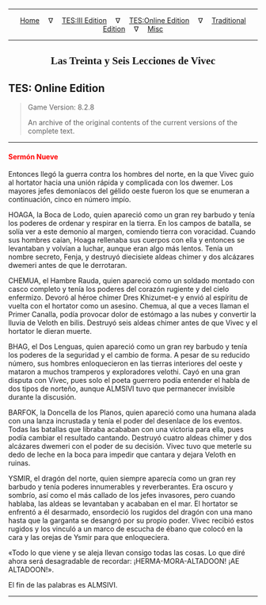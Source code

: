 
---

<!-- Jekyll Page Links -->

<center>
<a href="../../../../index.html">Home</a>
&emsp;&nabla;&emsp;
<a href="../../../index-tes3.html">TES:III Edition</a>
&emsp;&nabla;&emsp;
<a href="../../../index-teso.html">TES:Online Edition</a>
&emsp;&nabla;&emsp;
<a href="../../../index-traditional.html">Traditional Edition</a>
&emsp;&nabla;&emsp;
<a href="../../../index-misc.html">Misc</a>
</center>

<!-- Markdown Body Below: -->

---

<center>
<h2><span style="font-family:Georgia">Las Treinta y Seis Lecciones de Vivec</span></h2>
</center>

## TES: Online Edition

> Game Version: 8.2.8
>
> An archive of the original contents of the current versions of the complete text.

---

#### <span style="color:red">Sermón Nueve</span>

Entonces llegó la guerra contra los hombres del norte, en la que Vivec guio al hortator hacia una unión rápida y complicada con los dwemer. Los mayores jefes demoníacos del gélido oeste fueron los que se enumeran a continuación, cinco en número impío.

HOAGA, la Boca de Lodo, quien apareció como un gran rey barbudo y tenía los poderes de ordenar y respirar en la tierra. En los campos de batalla, se solía ver a este demonio al margen, comiendo tierra con voracidad. Cuando sus hombres caían, Hoaga rellenaba sus cuerpos con ella y entonces se levantaban y volvían a luchar, aunque eran algo más lentos. Tenía un nombre secreto, Fenja, y destruyó diecisiete aldeas chimer y dos alcázares dwemeri antes de que le derrotaran.

CHEMUA, el Hambre Rauda, quien apareció como un soldado montado con casco completo y tenía los poderes del corazón rugiente y del cielo enfermizo. Devoró al héroe chimer Dres Khizumet-e y envió al espíritu de vuelta con el hortator como un asesino. Chemua, al que a veces llaman el Primer Canalla, podía provocar dolor de estómago a las nubes y convertir la lluvia de Veloth en bilis. Destruyó seis aldeas chimer antes de que Vivec y el hortator le dieran muerte.

BHAG, el Dos Lenguas, quien apareció como un gran rey barbudo y tenía los poderes de la seguridad y el cambio de forma. A pesar de su reducido número, sus hombres enloquecieron en las tierras interiores del oeste y mataron a muchos tramperos y exploradores velothi. Cayó en una gran disputa con Vivec, pues solo el poeta guerrero podía entender el habla de dos tipos de norteño, aunque ALMSIVI tuvo que permanecer invisible durante la discusión.

BARFOK, la Doncella de los Planos, quien apareció como una humana alada con una lanza incrustada y tenía el poder del desenlace de los eventos. Todas las batallas que libraba acababan con una victoria para ella, pues podía cambiar el resultado cantando. Destruyó cuatro aldeas chimer y dos alcázares dwemeri con el poder de su decisión. Vivec tuvo que meterle su dedo de leche en la boca para impedir que cantara y dejara Veloth en ruinas.

YSMIR, el dragón del norte, quien siempre aparecía como un gran rey barbudo y tenía poderes innumerables y reverberantes. Era oscuro y sombrío, así como el más callado de los jefes invasores, pero cuando hablaba, las aldeas se levantaban y acababan en el mar. El hortator se enfrentó a él desarmado, ensordeció los rugidos del dragón con una mano hasta que la garganta se desangró por su propio poder. Vivec recibió estos rugidos y los vinculó a un marco de escucha de ébano que colocó en la cara y las orejas de Ysmir para que enloqueciera.

«Todo lo que viene y se aleja llevan consigo todas las cosas. Lo que diré ahora será desagradable de recordar: ¡HERMA-MORA-ALTADOON! ¡AE ALTADOON!».

El fin de las palabras es ALMSIVI.

---
